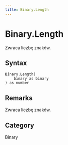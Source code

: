 ```yaml
---
title: Binary.Length
---
```


# Binary.Length


Zwraca liczbę znaków.


## Syntax

```powerquery
Binary.Length(
    binary as binary
) as number
```


## Remarks

Zwraca liczbę znaków.



## Category
Binary
